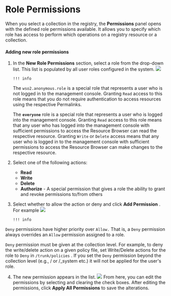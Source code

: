 # Role Permissions

When you select a collection in the registry, the **Permissions** panel opens with the defined role permissions available. It allows you to specify which role has access to perform which operations on a registry resource or a collection.

#### Adding new role permissions

1.  In the **New Role Permissions** section, select a role from the drop-down list. This list is populated by all user roles configured in the system.
    ![]({{base_path}}/assets/attachments/126562645/126562646.png)

        !!! info
    The `wso2.anonymous.role` is a special role that represents a user who is not logged in to the management console. Granting `Read` access to this role means that you do not require authentication to access resources using the respective Permalinks.

    The **`everyone`** role is a special role that represents a user who is logged into the management console. Granting `Read` access to this role means that any user who has logged into the management console with sufficient permissions to access the Resource Browser can read the respective resource. Granting `Write` or `Delete` access means that any user who is logged in to the management console with sufficient permissions to access the Resource Browser can make changes to the respective resource.


2.  Select one of the following actions:

    -   **Read**
    -   **Write**
    -   **Delete**
    -   **Authorize** - A special permission that gives a role the ability to grant and revoke permissions to/from others

3.  Select whether to allow the action or deny and click **Add Permission** . For example
    ![]({{base_path}}/assets/attachments/126562645/126562647.png)

        !!! info
`Deny` permissions have higher priority over `Allow.` That is, a `Deny` permission always overrides an `Allow` permission assigned to a role.

`Deny` permission must be given at the collection level. For example, to deny the write/delete action on a given policy file, set Write/Delete actions for the role to `Deny` in `/trunk/policies` . If you set the `Deny` permission beyond the collection level (e.g., / or /\_system etc.) it will not be applied for the user's role.


4.  The new permission appears in the list.
    ![]({{base_path}}/assets/attachments/126562645/126562648.png) From here, you can edit the permissions by selecting and clearing the check boxes. After editing the permissions, click **Apply All Permissions** to save the alterations.

